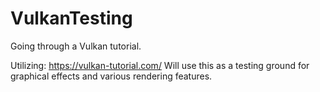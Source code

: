 # VulkanTesting
Going through a Vulkan tutorial.

Utilizing: https://vulkan-tutorial.com/
Will use this as a testing ground for graphical effects and various rendering features.
